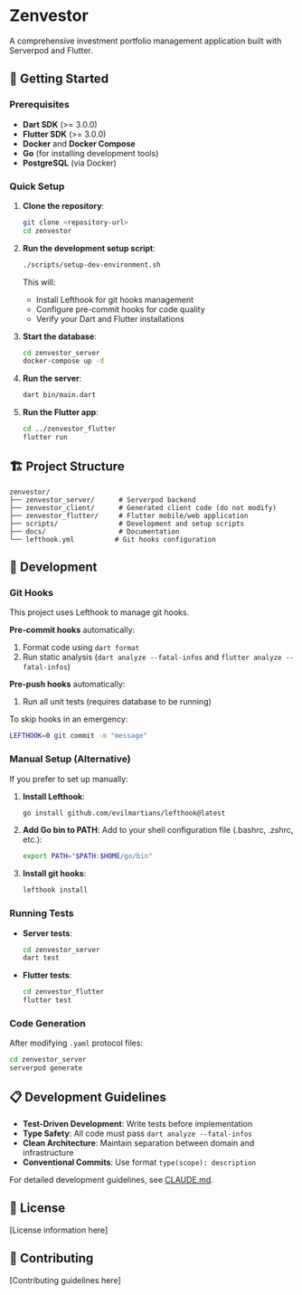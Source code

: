 # Zenvestor

A comprehensive investment portfolio management application built with Serverpod and Flutter.

## 🚀 Getting Started

### Prerequisites

- **Dart SDK** (>= 3.0.0)
- **Flutter SDK** (>= 3.0.0)
- **Docker** and **Docker Compose**
- **Go** (for installing development tools)
- **PostgreSQL** (via Docker)

### Quick Setup

1. **Clone the repository**:
   ```bash
   git clone <repository-url>
   cd zenvestor
   ```

2. **Run the development setup script**:
   ```bash
   ./scripts/setup-dev-environment.sh
   ```

   This will:
   - Install Lefthook for git hooks management
   - Configure pre-commit hooks for code quality
   - Verify your Dart and Flutter installations

3. **Start the database**:
   ```bash
   cd zenvestor_server
   docker-compose up -d
   ```

4. **Run the server**:
   ```bash
   dart bin/main.dart
   ```

5. **Run the Flutter app**:
   ```bash
   cd ../zenvestor_flutter
   flutter run
   ```

## 🏗️ Project Structure

```
zenvestor/
├── zenvestor_server/      # Serverpod backend
├── zenvestor_client/      # Generated client code (do not modify)
├── zenvestor_flutter/     # Flutter mobile/web application
├── scripts/               # Development and setup scripts
├── docs/                  # Documentation
└── lefthook.yml          # Git hooks configuration
```

## 🔧 Development

### Git Hooks

This project uses Lefthook to manage git hooks. 

**Pre-commit hooks** automatically:
1. Format code using `dart format`
2. Run static analysis (`dart analyze --fatal-infos` and `flutter analyze --fatal-infos`)

**Pre-push hooks** automatically:
1. Run all unit tests (requires database to be running)

To skip hooks in an emergency:
```bash
LEFTHOOK=0 git commit -m "message"
```

### Manual Setup (Alternative)

If you prefer to set up manually:

1. **Install Lefthook**:
   ```bash
   go install github.com/evilmartians/lefthook@latest
   ```

2. **Add Go bin to PATH**:
   Add to your shell configuration file (.bashrc, .zshrc, etc.):
   ```bash
   export PATH="$PATH:$HOME/go/bin"
   ```

3. **Install git hooks**:
   ```bash
   lefthook install
   ```

### Running Tests

- **Server tests**:
  ```bash
  cd zenvestor_server
  dart test
  ```

- **Flutter tests**:
  ```bash
  cd zenvestor_flutter
  flutter test
  ```

### Code Generation

After modifying `.yaml` protocol files:
```bash
cd zenvestor_server
serverpod generate
```

## 📋 Development Guidelines

- **Test-Driven Development**: Write tests before implementation
- **Type Safety**: All code must pass `dart analyze --fatal-infos`
- **Clean Architecture**: Maintain separation between domain and infrastructure
- **Conventional Commits**: Use format `type(scope): description`

For detailed development guidelines, see [CLAUDE.md](./CLAUDE.md).

## 📝 License

[License information here]

## 👥 Contributing

[Contributing guidelines here]